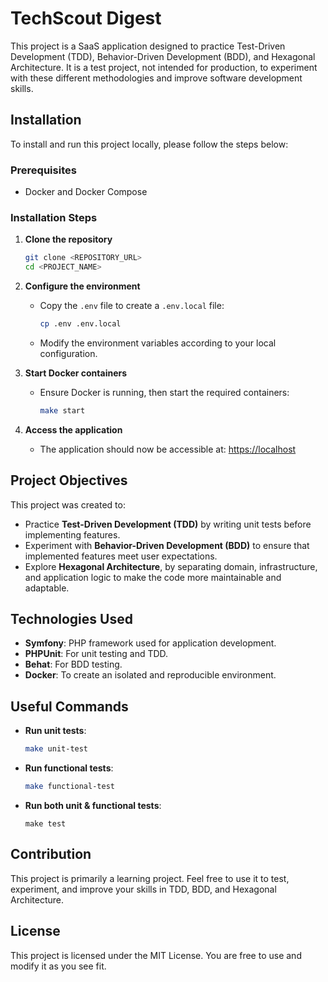 # TechScout Digest

This project is a SaaS application designed to practice Test-Driven Development (TDD), Behavior-Driven Development (BDD), and Hexagonal Architecture. It is a test project, not intended for production, to experiment with these different methodologies and improve software development skills.

## Installation

To install and run this project locally, please follow the steps below:

### Prerequisites

- Docker and Docker Compose

### Installation Steps

1. **Clone the repository**
   ```bash
   git clone <REPOSITORY_URL>
   cd <PROJECT_NAME>
   ```

2. **Configure the environment**
    - Copy the `.env` file to create a `.env.local` file:
      ```bash
      cp .env .env.local
      ```
    - Modify the environment variables according to your local configuration.

3. **Start Docker containers**
    - Ensure Docker is running, then start the required containers:
      ```bash
      make start
      ```

4. **Access the application**
    - The application should now be accessible at: [https://localhost](https://localhost)

## Project Objectives

This project was created to:

- Practice **Test-Driven Development (TDD)** by writing unit tests before implementing features.
- Experiment with **Behavior-Driven Development (BDD)** to ensure that implemented features meet user expectations.
- Explore **Hexagonal Architecture**, by separating domain, infrastructure, and application logic to make the code more maintainable and adaptable.

## Technologies Used

- **Symfony**: PHP framework used for application development.
- **PHPUnit**: For unit testing and TDD.
- **Behat**: For BDD testing.
- **Docker**: To create an isolated and reproducible environment.

## Useful Commands

- **Run unit tests**:
  ```bash
  make unit-test
  ```

- **Run functional tests**:
  ```bash
  make functional-test
  ```

- **Run both unit & functional tests**:
  ```
  make test
  ```

## Contribution

This project is primarily a learning project. Feel free to use it to test, experiment, and improve your skills in TDD, BDD, and Hexagonal Architecture.

## License

This project is licensed under the MIT License. You are free to use and modify it as you see fit.

